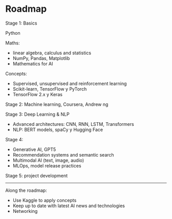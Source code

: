 # Roadmap


Stage 1: Basics

Python
 
Maths:
 - linear algebra, calculus and statistics
 - NumPy, Pandas, Matplotlib
 - Mathematics for AI

Concepts:
- Supervised, unsupervised and reinforcement learning
- Scikit-learn, TensorFlow y PyTorch
- TensorFlow 2.x y Keras

Stage 2: Machine learning, Coursera, Andrew ng

Stage 3: Deep Learning & NLP

- Advanced architectures: CNN, RNN, LSTM, Transformers
- NLP: BERT models, spaCy y Hugging Face

Stage 4:

- Generative AI, GPT5
- Recommendation systems and semantic search
- Multimodal AI (text, image, audio)
- MLOps, model release practices

Stage 5: project development

---------------------------------------------

Along the roadmap:
- Use Kaggle to apply concepts
- Keep up to date with latest AI news and technologies
- Networking

